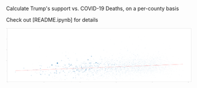 
Calculate Trump's support vs. COVID-19 Deaths, on a per-county basis


Check out [README.ipynb] for details


![results](result.png)


